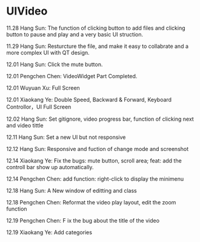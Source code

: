 # UIVideo
11.28 Hang Sun: The function of clicking button to add files and clicking button to pause and play and a very basic UI struction.

11.29 Hang Sun: Resturcture the file, and make it easy to collabrate and a more complex UI with QT design.

12.01 Hang Sun: Click the mute button.

12.01 Pengchen Chen: VideoWidget Part Completed.

12.01 Wuyuan Xu: Full Screen

12.01 Xiaokang Ye: Double Speed, Backward & Forward, Keyboard Controllor，UI Full Screen

12.02 Hang Sun: Set gitignore, video progress bar, function of clicking next and video tittle

12.11 Hang Sun: Set a new UI but not responsive

12.12 Hang Sun: Responsive and fuction of change mode and screenshot

12.14 Xiaokang Ye: Fix the bugs: mute button, scroll area; feat: add the controll bar show up automatically.

12.14 Pengchen Chen: add function: right-click to display the minimenu

12.18 Hang Sun: A New window of editting and class

12.18 Pengchen Chen: Reformat the video play layout, edit the zoom function

12.19 Pengchen Chen: F
ix the bug about the title of the video

12.19 Xiaokang Ye: Add categories
